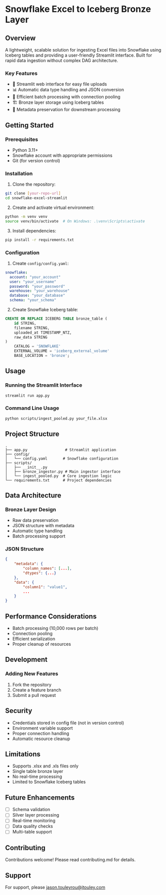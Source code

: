# Snowflake Excel to Iceberg Bronze Layer

## Overview
A lightweight, scalable solution for ingesting Excel files into Snowflake using Iceberg tables and providing a user-friendly Streamlit interface. Built for rapid data ingestion without complex DAG architecture.

### Key Features
- 🚀 Streamlit web interface for easy file uploads
- 📊 Automatic data type handling and JSON conversion
- 💾 Efficient batch processing with connection pooling
- 🏗️ Bronze layer storage using Iceberg tables
- 📝 Metadata preservation for downstream processing

## Getting Started

### Prerequisites
- Python 3.11+
- Snowflake account with appropriate permissions
- Git (for version control)

### Installation

1. Clone the repository:
```bash
git clone [your-repo-url]
cd snowflake-excel-streamlit
```

2. Create and activate virtual environment:
```bash
python -m venv venv
source venv/bin/activate  # On Windows: .\venv\Scripts\activate
```

3. Install dependencies:
```bash
pip install -r requirements.txt
```

### Configuration

1. Create `config/config.yaml`:
```yaml
snowflake:
  account: "your_account"
  user: "your_username"
  password: "your_password"
  warehouse: "your_warehouse"
  database: "your_database"
  schema: "your_schema"
```

2. Create Snowflake Iceberg table:
```sql
CREATE OR REPLACE ICEBERG TABLE bronze_table (
    id STRING,
    filename STRING,
    uploaded_at TIMESTAMP_NTZ,
    raw_data STRING
)
    CATALOG = 'SNOWFLAKE'
    EXTERNAL_VOLUME = 'iceberg_external_volume'
    BASE_LOCATION = 'bronze';
```

## Usage

### Running the Streamlit Interface
```bash
streamlit run app.py
```

### Command Line Usage
```bash
python scripts/ingest_pooled.py your_file.xlsx
```

## Project Structure
```
.
├── app.py                 # Streamlit application
├── config/
│   └── config.yaml       # Snowflake configuration
├── scripts/
│   ├── __init__.py
│   ├── bronze_ingestor.py # Main ingestor interface
│   └── ingest_pooled.py  # Core ingestion logic
└── requirements.txt      # Project dependencies
```

## Data Architecture

### Bronze Layer Design
- Raw data preservation
- JSON structure with metadata
- Automatic type handling
- Batch processing support

### JSON Structure
```json
{
    "metadata": {
        "column_names": [...],
        "dtypes": {...}
    },
    "data": {
        "column1": "value1",
        ...
    }
}
```

## Performance Considerations
- Batch processing (10,000 rows per batch)
- Connection pooling
- Efficient serialization
- Proper cleanup of resources

## Development


### Adding New Features
1. Fork the repository
2. Create a feature branch
3. Submit a pull request

## Security
- Credentials stored in config file (not in version control)
- Environment variable support
- Proper connection handling
- Automatic resource cleanup

## Limitations
- Supports .xlsx and .xls files only
- Single table bronze layer
- No real-time processing
- Limited to Snowflake Iceberg tables

## Future Enhancements
- [ ] Schema validation
- [ ] Silver layer processing
- [ ] Real-time monitoring
- [ ] Data quality checks
- [ ] Multi-table support

## Contributing
Contributions welcome! Please read contributing.md for details.

## Support
For support, please jason.touleyrou@jtouley.com

